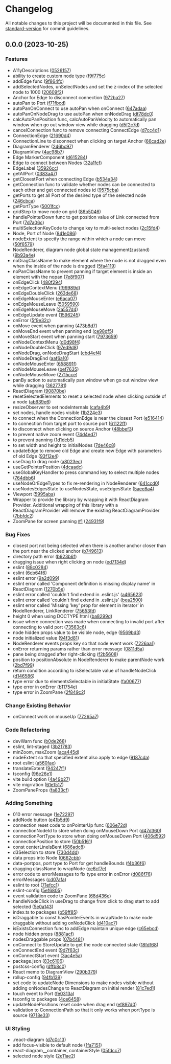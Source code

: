 # Changelog

All notable changes to this project will be documented in this file. See [standard-version](https://github.com/conventional-changelog/standard-version) for commit guidelines.

## 0.0.0 (2023-10-25)


### Features

* A11yDescriptions ([0526157](https://github.com/taehunlim/react-diagram/commit/052615738ed83210ce0b18a7ce2ea7d536fd7d50))
* ability to create custom node type ([f9f775c](https://github.com/taehunlim/react-diagram/commit/f9f775c819d262db687b9834dd494e871cb853ee))
* addEdge func ([9f864fc](https://github.com/taehunlim/react-diagram/commit/9f864fcf60bb96ac6617007b165ac84821eb3761))
* addSelectedNodes, unSelectNodes and set the z-index of the selected node to 1000 ([20609f2](https://github.com/taehunlim/react-diagram/commit/20609f23ecb5c4d1a4fa0321901d28d4688fe3c4))
* Anchor for Edge to disconnect connection ([972ba27](https://github.com/taehunlim/react-diagram/commit/972ba27e762097e0d884021ba75318928d547031))
* autoPan to Port ([f71fbcd](https://github.com/taehunlim/react-diagram/commit/f71fbcd64ab8fb87e69b8730f784ccf5630f5577))
* autoPanOnConnect to use autoPan when onConnect ([647adaa](https://github.com/taehunlim/react-diagram/commit/647adaa960ec02ca55171794c705f3926fc2aaf2))
* autoPanOnNodeDrag to use autoPan when onNodeDrag ([df78dc0](https://github.com/taehunlim/react-diagram/commit/df78dc05e7bf6f8dd0ea99bca2552817af8d91e6))
* calcAutoPanPosition func, calcAutoPanVelocity to automatically pan window when go out window view while dragging ([d5f2c7d](https://github.com/taehunlim/react-diagram/commit/d5f2c7d8f17bc29a689bc433e93c985f8080e3fc))
* cancelConnection func to remove connecting ConnectEdge ([d7cc4d1](https://github.com/taehunlim/react-diagram/commit/d7cc4d134a6aa6065a39d6de6a2d734d86713f57))
* ConnectionEdge ([21690d4](https://github.com/taehunlim/react-diagram/commit/21690d4fd3002e2e0938537730cfc29a5bf4b81d))
* ConnectionLine to disconnect when clicking on target Anchor ([66cad2e](https://github.com/taehunlim/react-diagram/commit/66cad2e94355e5b4bc19eeafadf15c370df13e6e))
* DiagramRenderer ([246bc97](https://github.com/taehunlim/react-diagram/commit/246bc97d05e9f69145a01e2a3931a73e8571b3be))
* DiagramView ([4ac98b7](https://github.com/taehunlim/react-diagram/commit/4ac98b7ce14a7b9b8ec9d1e0b4435c7aa773a0fc))
* Edge MarkerComponent ([d615284](https://github.com/taehunlim/react-diagram/commit/d6152848bccf0a06a4bcadcf52036f651435d78c))
* Edge to connect between Nodes ([32a1fcf](https://github.com/taehunlim/react-diagram/commit/32a1fcf6fcfb0a9f606ffcd554a9313b0f81a9c5))
* EdgeLabel ([35926cc](https://github.com/taehunlim/react-diagram/commit/35926cc2fecd451b22e89daaa874d839e8ee5ade))
* getAllPort ([0383a47](https://github.com/taehunlim/react-diagram/commit/0383a47031ebb627bab5107c2578affbfada3f60))
* getClosestPort when connecting Edge ([b534a34](https://github.com/taehunlim/react-diagram/commit/b534a342d6b0b63f597cfd340f4449ac187b34ed))
* getConnection func to validate whether nodes can be connected to each other and get connected nodes id ([9575cba](https://github.com/taehunlim/react-diagram/commit/9575cbac06e7df5eae99b5d6d89c208f093a8d7a))
* getPorts to get all Port of the desired type of the selected node ([246cbca](https://github.com/taehunlim/react-diagram/commit/246cbca1aae07ee8e90dfaa56dd4facdf53c3ac0))
* getPortType ([5001fcc](https://github.com/taehunlim/react-diagram/commit/5001fcc79f3c61adea9c7ed7b49255658eb4d979))
* gridStep to move node on grid ([86b5046](https://github.com/taehunlim/react-diagram/commit/86b5046c317343c653ca209cbd3ca56427b98ce2))
* handlePointerDown func to get position value of Link connected from Port ([7d7a06c](https://github.com/taehunlim/react-diagram/commit/7d7a06c65d80f02d27763abeea2c70adac6e4ad5))
* multiSelectionKeyCode to change key to multi-select nodes ([2c15fd4](https://github.com/taehunlim/react-diagram/commit/2c15fd4e9a81f8955583135a3f623b76c7d77be4))
* Node, Port of Node ([841e086](https://github.com/taehunlim/react-diagram/commit/841e086bfa56cee414d4f738dfe63a9039fe2d66))
* nodeExtent to specify the range within which a node can move ([50f6579](https://github.com/taehunlim/react-diagram/commit/50f65794f383ac4009594c16938891614237994c))
* NodeRenderer, diagram node global state management(zustand) ([9b93a4e](https://github.com/taehunlim/react-diagram/commit/9b93a4eabf5ebdf648c65abde76663643a3960be))
* noDragClassName to make element where the node is not dragged even when the inside of the node is dragged ([5fa4119](https://github.com/taehunlim/react-diagram/commit/5fa4119b6aed69dd75542bf0bf5f88fd9ea3b13c))
* noPanClassName to prevent panning if target element is inside an element with the nopan ([7e8f907](https://github.com/taehunlim/react-diagram/commit/7e8f90730f791d4dbd2d368c421159b2a0497f3d))
* onEdgeClick ([480f294](https://github.com/taehunlim/react-diagram/commit/480f29455736b0f7bbfa1b4a4268ac037ae9c391))
* onEdgeContextMenu ([f99989d](https://github.com/taehunlim/react-diagram/commit/f99989dd2c6dbab80fcc55dd2da996bf498e918d))
* onEdgeDoubleClick ([263de68](https://github.com/taehunlim/react-diagram/commit/263de68d90f0dafa49bea36958d5d669938a9f58))
* onEdgeMouseEnter ([e6aca07](https://github.com/taehunlim/react-diagram/commit/e6aca070e40f8272aac05e7a9b50573feb149230))
* onEdgeMouseLeave ([5059590](https://github.com/taehunlim/react-diagram/commit/50595900acd01063c276462854d687c3590d540b))
* onEdgeMouseMove ([2a557d4](https://github.com/taehunlim/react-diagram/commit/2a557d42e09875783024866799f3d0ac78c2f83e))
* onEdgeUpdate event ([1596245](https://github.com/taehunlim/react-diagram/commit/15962452349c96f224f32e43f9075d2c77532ad8))
* onError ([5f9e32c](https://github.com/taehunlim/react-diagram/commit/5f9e32c08764770915d08791acbbb44b86ecea97))
* onMove event when panning ([473b8d7](https://github.com/taehunlim/react-diagram/commit/473b8d7ee7d8c8db99f4cadc4703965a7e868cdd))
* onMoveEnd event when panning end ([ce98df5](https://github.com/taehunlim/react-diagram/commit/ce98df5b5283b46d02008674ad7f0f618c1bf94c))
* onMoveStart event when panning start ([7973659](https://github.com/taehunlim/react-diagram/commit/7973659161d054958ee0727c0f1b09c509744c86))
* onNodeContextMenu ([d0d98f4](https://github.com/taehunlim/react-diagram/commit/d0d98f432db4417e3953b82f8a616ad230a39f5b))
* onNodeDoubleClick ([97ed9d8](https://github.com/taehunlim/react-diagram/commit/97ed9d87788642f3bf4018682bb863d065a54bf8))
* onNodeDrag, onNodeDragStart ([cbd4ef4](https://github.com/taehunlim/react-diagram/commit/cbd4ef470e70b6ab7a77274bef79f66cd226d643))
* onNodeDragEnd ([aaf6a10](https://github.com/taehunlim/react-diagram/commit/aaf6a1022061ecb16f8f80249b5d3b4990a810b2))
* onNodeMouseEnter ([658891f](https://github.com/taehunlim/react-diagram/commit/658891f550e4763f521642b30f6659579bcba770))
* onNodeMouseLeave ([bef7635](https://github.com/taehunlim/react-diagram/commit/bef7635540d8752d0552af67e4660d10ab068ac7))
* onNodeMouseMove ([2715cce](https://github.com/taehunlim/react-diagram/commit/2715ccea2d484b767002b56f24b48b63fc09f96e))
* panBy action to automatically pan window when go out window view while dragging ([3627781](https://github.com/taehunlim/react-diagram/commit/3627781ecab992fbe36925ef3069177158aff52b))
* ReactDiagram ([90870be](https://github.com/taehunlim/react-diagram/commit/90870be0a2506fd214efed3b18d93b79cad5149a))
* resetSelectedElements to reset a selected node when clicking outside of a node ([ab639e6](https://github.com/taehunlim/react-diagram/commit/ab639e6dd5e4d049f849cf1a4103a923cb6633fc))
* resizeObserver to set nodeInternals ([cafa4b9](https://github.com/taehunlim/react-diagram/commit/cafa4b9a735089bc115fcc994483100f3d1d632f))
* set nodes, handle nodes visible ([1b224e3](https://github.com/taehunlim/react-diagram/commit/1b224e34f857c27c70739480d1c1a0d23291e83e))
* to connect when the ConnectionEdge is near the closest Port ([e516414](https://github.com/taehunlim/react-diagram/commit/e516414a77a3b43269208894a4f0bd1735e869de))
* to connection from target port to source port ([61122ff](https://github.com/taehunlim/react-diagram/commit/61122ff0968f775f45a1aa6395110d5ce4dcbca8))
* to disconnect when clicking on source Anchor ([48bbef3](https://github.com/taehunlim/react-diagram/commit/48bbef37585a4372421d3875e1d50680801bc749))
* to prevent native zoom event ([74d4ed7](https://github.com/taehunlim/react-diagram/commit/74d4ed74cb8caea155e42bc8ada872ab96fdbd20))
* to prevent panning ([1d1dcb5](https://github.com/taehunlim/react-diagram/commit/1d1dcb524ce5edffa5c31c0b6c548fbf16ad3523))
* to set width and height to initialNodes ([7de46c8](https://github.com/taehunlim/react-diagram/commit/7de46c863058af882c5ac5de6cf64d9c57b2f1a8))
* updateEdge to remove old Edge and create new Edge with parameters of old Edge ([93f12e4](https://github.com/taehunlim/react-diagram/commit/93f12e45a1de90e8f846b27e39000b3389add0af))
* useDrag to drag node ([a8023ec](https://github.com/taehunlim/react-diagram/commit/a8023ec130de2e5182e3ceef38cc716c6f80cd66))
* useGetPointerPosition ([4dcaadc](https://github.com/taehunlim/react-diagram/commit/4dcaadc0717bfa69da91db8c66ae7611c91c46ea))
* useGlobalKeyHandler to press command key to select multiple nodes ([764dbb6](https://github.com/taehunlim/react-diagram/commit/764dbb6b250dafbc4d868e1a7f961f20a6796156))
* useNodeOrEdgeTypes to fix re-rendering in NodeRenderer ([641ccd0](https://github.com/taehunlim/react-diagram/commit/641ccd0a0a5dc5ca78ffaca208f57a2dd59321eb))
* useNodesEdgesState to useNodesState, useEdgesState ([5aee8a4](https://github.com/taehunlim/react-diagram/commit/5aee8a4f536ea70c77b7086513ed5da8c3d091ec))
* Viewport ([5995aba](https://github.com/taehunlim/react-diagram/commit/5995abaff198b5fa4c714818fbd51669febfc90c))
* Wrapper to provide the library by wrapping it with ReactDiagram Provider. Additional wrapping of this library with a ReactDiagramProvider will remove the existing ReactDiagramProvider ([7bbfdc2](https://github.com/taehunlim/react-diagram/commit/7bbfdc2b69aeacc4eadd75bc9edb2caf8bceb0ac))
* ZoomPane for screen panning [#1](https://github.com/taehunlim/react-diagram/issues/1) ([24931f9](https://github.com/taehunlim/react-diagram/commit/24931f9639ef1b04c4ef909a49e9387996150f33))


### Bug Fixes

* closest port not being selected when there is another anchor closer than the port near the clicked anchor ([b749613](https://github.com/taehunlim/react-diagram/commit/b749613c837ee35d60d56c7e3dca99ce36f5bd0e))
* directory path error ([b923b6f](https://github.com/taehunlim/react-diagram/commit/b923b6fb54322faf136e9c1b3a957a08e1be6b72))
* dragging issue when right clicking on node ([ed7134d](https://github.com/taehunlim/react-diagram/commit/ed7134d1345e4418b4d10eb6e0ee23d365fc914a))
* eslint ([88c0284](https://github.com/taehunlim/react-diagram/commit/88c0284f65a73683cfcbee1d85634b9113de17ab))
* eslint ([6cb64f6](https://github.com/taehunlim/react-diagram/commit/6cb64f6f6eff144d3fe1143acc53a0fcabfec193))
* eslint error ([9a2d099](https://github.com/taehunlim/react-diagram/commit/9a2d099b1b9105b6e8e27b4faf7e96add97012f9))
* eslint error called 'Component definition is missing display name' in ReactDiagram ([1270b5e](https://github.com/taehunlim/react-diagram/commit/1270b5ed6875916cc34202132bf662472fbee2ed))
* eslint error called 'couldn't find extend in .eslint.js' ([a465623](https://github.com/taehunlim/react-diagram/commit/a4656238b72fdcdaa006efc6a8e63d58174b902c))
* eslint error called 'couldn't find extend in .eslint.js' ([bea2500](https://github.com/taehunlim/react-diagram/commit/bea2500c225288880a379e309436a7ed644c0670))
* eslint error called 'Missing 'key' prop for element in iterator' in NodeRenderer, LinkRenderer ([75653fd](https://github.com/taehunlim/react-diagram/commit/75653fd0271972e60b551c21bce09e1985fe7b54))
* height 0 when using DOCTYPE html ([ba8299d](https://github.com/taehunlim/react-diagram/commit/ba8299d714ef18811706f6485ae37cc54f5cee1f))
* issue where connection was made when connecting to invalid port after connecting to valid port ([73563c6](https://github.com/taehunlim/react-diagram/commit/73563c64b3d31a0f98b51ee42cec0f2957f25969))
* node hidden props value to be visible node, edge ([9569bd3](https://github.com/taehunlim/react-diagram/commit/9569bd304a641a549cb2f1abca5d8773556e6a43))
* node initialized value ([94f3d81](https://github.com/taehunlim/react-diagram/commit/94f3d81df518cfe6c27be297d3ce0e3cc2aa309b))
* NodeRenderer events props key so that node event work ([7226aa1](https://github.com/taehunlim/react-diagram/commit/7226aa1411d358e5ec163961c92f66a9e7f3ea7d))
* onError returning params rather than error message ([0811d5a](https://github.com/taehunlim/react-diagram/commit/0811d5a570c8e0bc573c86c26983fe7625953436))
* pane being dragged after right-clicking ([f2b5608](https://github.com/taehunlim/react-diagram/commit/f2b5608379f616b13232b47bb07f69db270d59df))
* position to positionAbsolute in NodeRenderer to make parentNode work ([2bd7f99](https://github.com/taehunlim/react-diagram/commit/2bd7f994fe04a2e17d0509cf157258ea9dddf386))
* return condition according to isSelectable value of handleNodeClick ([d146586](https://github.com/taehunlim/react-diagram/commit/d14658653fea41f2c3e5a70c83e5c8ad16061371))
* type error due to elementsSelectable in initialState ([fa00677](https://github.com/taehunlim/react-diagram/commit/fa00677245bad70ba6fdca67b41a2081cb7c4a0c))
* type error in onError ([b11754e](https://github.com/taehunlim/react-diagram/commit/b11754ed5801a1200a7784fbaff13952385b1f2e))
* type error in ZoomPane ([2f849c2](https://github.com/taehunlim/react-diagram/commit/2f849c2bd6ce26a6c380a487d927c62611bd04aa))


### Change Existing Behavior

* onConnect work on mouseUp ([77265a7](https://github.com/taehunlim/react-diagram/commit/77265a74f5417f4cf4528ceb8cb3fa84d296e857))


### Code Refactoring

* devWarn func ([b0de268](https://github.com/taehunlim/react-diagram/commit/b0de2683930e28e559b1556b6393e88e4084f5db))
* eslint, lint-staged ([3b21783](https://github.com/taehunlim/react-diagram/commit/3b217832aee0290ff2e7e225e8c76070c2dc265a))
* minZoom, maxZoom ([aca445d](https://github.com/taehunlim/react-diagram/commit/aca445dcd5b29a05ebb789df8a171f189247fb7a))
* nodeExtent so that specified extent also apply to edge ([9187cda](https://github.com/taehunlim/react-diagram/commit/9187cdafab81a46c4d6d71850d29fcc9aa3b3c59))
* root eslint ([a560fae](https://github.com/taehunlim/react-diagram/commit/a560fae941282f550104d3be49b7694d86ceafd2))
* translateExtent ([94247f1](https://github.com/taehunlim/react-diagram/commit/94247f11a378bad24edbadc586f98cb883e61d32))
* tsconfig ([96e26e1](https://github.com/taehunlim/react-diagram/commit/96e26e1e564ca90a5a9be6af8436cc74936bbdd8))
* vite build option ([4a49b27](https://github.com/taehunlim/react-diagram/commit/4a49b2725193e4d123b49d94e1a77efec7dd21da))
* vite migrration ([61e1517](https://github.com/taehunlim/react-diagram/commit/61e15170ff73db43b7dfa4194bdb4f7b8b2ebaeb))
* ZoomPaneProps ([fa833cf](https://github.com/taehunlim/react-diagram/commit/fa833cf02bb834a3d42fff40e92d69fc012fc515))


### Adding Something

* 010 error message ([1e72297](https://github.com/taehunlim/react-diagram/commit/1e72297f880332129f6c1cd3a33c0fea351ed518))
* addNode button ([e41b5d9](https://github.com/taehunlim/react-diagram/commit/e41b5d9a2a02b3cff8a500fd8be0d07b2727f597))
* connection reset code to onPointerUp func ([606e72d](https://github.com/taehunlim/react-diagram/commit/606e72dd70023599a1b74ea6930521b6bcca9244))
* connectionNodeId to store when doing onMouseDown Port ([d47d360](https://github.com/taehunlim/react-diagram/commit/d47d360d991a96cf4e0bb737702926a7b635ef40))
* connectionPortType to store when doing onMouseDown Port ([406d592](https://github.com/taehunlim/react-diagram/commit/406d592238b828c15751195cae5de3202b74afdd))
* connectionPosition to store ([50b5161](https://github.com/taehunlim/react-diagram/commit/50b51616e7ee627471fd9e687ba20be01b20eb9a))
* const centerLineIsBent ([686adc8](https://github.com/taehunlim/react-diagram/commit/686adc89800bb094a408532ee5dc34dcad39500a))
* d3Selection to store ([730d4dd](https://github.com/taehunlim/react-diagram/commit/730d4dd4504fc4a0999b622274acc29792b75cab))
* data props into Node ([0662cbb](https://github.com/taehunlim/react-diagram/commit/0662cbb2777b3249a6cd1167f81d664624fc785d))
* data-portpos, port type to Port for get handleBounds ([f4b36f6](https://github.com/taehunlim/react-diagram/commit/f4b36f6eb99da04de4cca91bddf86c25b4715feb))
* dragging className to wrapNode ([ce6cf7e](https://github.com/taehunlim/react-diagram/commit/ce6cf7e37bba69b03de56794bd54582207b790a3))
* error code to errorMessages to fix type error in onError ([d086f76](https://github.com/taehunlim/react-diagram/commit/d086f76ccbcf3c1f5fd77c57481b72c25cf17125))
* errorMessages ([cd07afa](https://github.com/taehunlim/react-diagram/commit/cd07afa14161cc74848c857ad05392bbde266902))
* eslint to root ([71efcc1](https://github.com/taehunlim/react-diagram/commit/71efcc1d64f9d9eb36de54eafe5f3d00ee18ec7f))
* eslint-config ([5ef6805](https://github.com/taehunlim/react-diagram/commit/5ef680556e73cf54d6ef0a2cd5339cb74af91a1e))
* event validation code to ZoomPane ([68d436e](https://github.com/taehunlim/react-diagram/commit/68d436e19191ef414aeae4dc0c75dad47abd93bc))
* handleNodeClick in useDrag to change from click to drag start to add selected ([5e0a143](https://github.com/taehunlim/react-diagram/commit/5e0a14308874dc0a8bf2bb09205729930254c55c))
* index.ts to packages ([b59ff85](https://github.com/taehunlim/react-diagram/commit/b59ff85636326b7ead478d95ce5f591375759cf5))
* isDraggable to const hasPointerEvents in wrapNode to make node draggable without adding onNodeClick ([d410ac7](https://github.com/taehunlim/react-diagram/commit/d410ac73ce6693ef39c7d8ff53b9a6fe9249de61))
* isExistsConnection func to addEdge maintain unique edge ([c65ebcd](https://github.com/taehunlim/react-diagram/commit/c65ebcdd38ff188ed0a49435652e1c18336b652f))
* node hidden props ([8881acf](https://github.com/taehunlim/react-diagram/commit/8881acfad16e17fc72a0fd7e28f6849c2829bfc9))
* nodesDraggable props ([07b4481](https://github.com/taehunlim/react-diagram/commit/07b448134f01ee30669e9c3da11bb44b2f66494e))
* onConnect to StoreUpdate to get the node connected state ([18fdf68](https://github.com/taehunlim/react-diagram/commit/18fdf684482198c40358dbc173eb3d9d86e12def))
* onConnectEnd event ([9d7f63c](https://github.com/taehunlim/react-diagram/commit/9d7f63cb9f39afc290404e6d2a3352c0e01ff5a8))
* onConnectStart event ([3ac4e5a](https://github.com/taehunlim/react-diagram/commit/3ac4e5ab3c49aaf83479ce5e2d490bdc6951cc17))
* package.json ([83c6106](https://github.com/taehunlim/react-diagram/commit/83c61068e59029113350962a20daf8e246d928d8))
* postcss-config ([dffb8c0](https://github.com/taehunlim/react-diagram/commit/dffb8c00aeda6cc622eed2a01ac483e4f9554191))
* React memo to DiagramView ([290b379](https://github.com/taehunlim/react-diagram/commit/290b3791b58d072d3f767d5bbcb70df1d399c9c5))
* rollup-config ([94fb139](https://github.com/taehunlim/react-diagram/commit/94fb13911ee97421c7967a8347b1e9c6b421f86e))
* set code to updateNode Dimensions to make nodes visible without adding onNodesChange to ReactDiagram on initial render ([81c7ed1](https://github.com/taehunlim/react-diagram/commit/81c7ed1e4091d81cae44c6b63e0dd56279576b33))
* touch event to Port ([fe0313a](https://github.com/taehunlim/react-diagram/commit/fe0313a76e9ed73813c821aa8472f35f38c954cb))
* tsconfig to packages ([4ce6458](https://github.com/taehunlim/react-diagram/commit/4ce64587bed1909ff25772a9da6db747ae737e0b))
* updateNodePositions reset code when drag end ([ef897d0](https://github.com/taehunlim/react-diagram/commit/ef897d0a81dddbd04e2513ddccbcf2c0f176f3a3))
* validation to ConnectionPath so that it only works when portType is source ([9718e33](https://github.com/taehunlim/react-diagram/commit/9718e33b46276aba1a1fd69ce78a16404b61c140))


### UI Styling

* .react-diagram ([d7c0c13](https://github.com/taehunlim/react-diagram/commit/d7c0c132ec9bfee61487a1a9a8f8180aa31879a6))
* add focus-visible to default node ([1fa7151](https://github.com/taehunlim/react-diagram/commit/1fa7151329fee298adbeb62f0405044c92f1bc87))
* react-diagram__container, containerStyle ([05fdcc7](https://github.com/taehunlim/react-diagram/commit/05fdcc7f0407106cdad0b0b9940922b8e44cb19d))
* selected node style ([2e11ae2](https://github.com/taehunlim/react-diagram/commit/2e11ae2adf952cf51d1fb0fcb5925fedd673b783))
